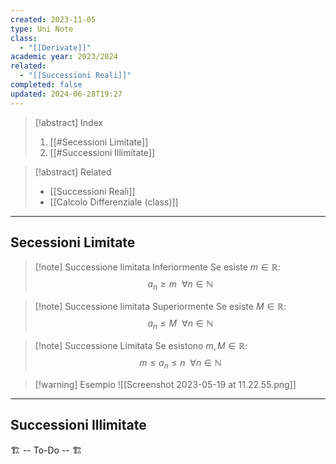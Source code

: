 ```yaml
---
created: 2023-11-05
type: Uni Note
class:
  - "[[Derivate]]"
academic year: 2023/2024
related:
  - "[[Successioni Reali]]"
completed: false
updated: 2024-06-28T19:27
---
```


>[!abstract] Index
>1. [[#Secessioni Limitate]]
>2. [[#Successioni Illimitate]]

>[!abstract] Related
>- [[Successioni Reali]]
>- [[Calcolo Differenziale (class)]]

---
## Secessioni Limitate

>[!note] Successione limitata Inferiormente
>Se esiste $m\in \mathbb{R}:$
>$$a_{n}\geq m ~~\forall n\in \mathbb{N}$$

>[!note] Successione limitata Superiormente
>Se esiste $M\in \mathbb{R}:$
>$$a_{n}\leq M ~~\forall n\in \mathbb{N}$$

>[!note] Successione Limitata
>Se esistono $m, M\in \mathbb{R} :$
>$$m \leq a_{n} \leq n ~~\forall n\in \mathbb{N}$$

>[!warning] Esempio
>![[Screenshot 2023-05-19 at 11.22.55.png]]

---
## Successioni Illimitate

🏗️ -- To-Do -- 🏗️